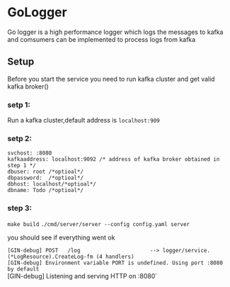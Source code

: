 # GoLogger
Go logger is a high performance logger which logs the messages to kafka and comsumers can be implemented to process logs from kafka
## Setup
Before you start the service you need to run  kafka cluster and get valid kafka broker()
### setp 1:
Run a kafka cluster,default address is ```localhost:909```

### setp 2:
`svchost: :8080`  <br />
`kafkaaddress: localhost:9092 /* address of kafka broker obtained in step 1 */`  <br />
`dbuser: root /*optioal*/ `  <br /> 
`dbpassword:  /*optioal*/`  <br />
`dbhost: localhost/*optioal*/ ` <br />
`dbname: Todo /*optioal*/` <br />

### step 3:
`make build`
`./cmd/server/server --config config.yaml server`

you should see if everything went ok

`[GIN-debug] POST   /log                      --> logger/service.(*LogResource).CreateLog-fm (4 handlers)` <br />
`[GIN-debug] Environment variable PORT is undefined. Using port :8080 by default` <br />
[GIN-debug] Listening and serving HTTP on :8080` <br />
